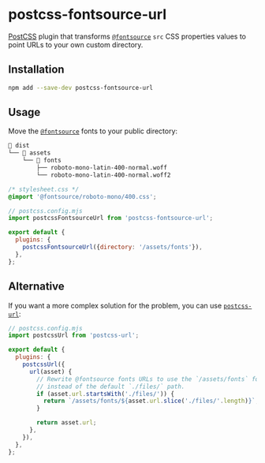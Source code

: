# postcss-fontsource-url

[PostCSS] plugin that transforms [`@fontsource`] `src` CSS properties values
to point URLs to your own custom directory.

## Installation

```bash
npm add --save-dev postcss-fontsource-url
```

## Usage

Move the [`@fontsource`] fonts to your public directory:

```txt
📁 dist
└── 📁 assets
    └── 📁 fonts
        ├── roboto-mono-latin-400-normal.woff
        └── roboto-mono-latin-400-normal.woff2
```

```css
/* stylesheet.css */
@import '@fontsource/roboto-mono/400.css';
```

```js
// postcss.config.mjs
import postcssFontsourceUrl from 'postcss-fontsource-url';

export default {
  plugins: {
    postcssFontsourceUrl({directory: '/assets/fonts'}),
  },
};
```

## Alternative

If you want a more complex solution for the problem, you can use [`postcss-url`]:

```js
// postcss.config.mjs
import postcssUrl from 'postcss-url';

export default {
  plugins: {
    postcssUrl({
      url(asset) {
        // Rewrite @fontsource fonts URLs to use the `/assets/fonts` folder
        // instead of the default `./files/` path.
        if (asset.url.startsWith('./files/')) {
          return `/assets/fonts/${asset.url.slice('./files/'.length)}`;
        }

        return asset.url;
      },
    }),
  },
};
```

[PostCSS]: https://postcss.org
[`@fontsource`]: https://fontsource.org
[`postcss-url`]: https://www.npmjs.com/package/postcss-url
